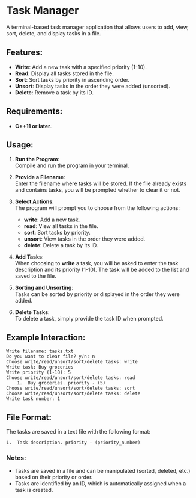 # Task Manager

A terminal-based task manager application that allows users to add, view, sort, delete, and display tasks in a file.

## Features:
- **Write**: Add a new task with a specified priority (1-10).
- **Read**: Display all tasks stored in the file.
- **Sort**: Sort tasks by priority in ascending order.
- **Unsort**: Display tasks in the order they were added (unsorted).
- **Delete**: Remove a task by its ID.

## Requirements:
- **C++11 or later**.

## Usage:

1. **Run the Program**:  
   Compile and run the program in your terminal.

2. **Provide a Filename**:  
   Enter the filename where tasks will be stored. If the file already exists and contains tasks, you will be prompted whether to clear it or not.

3. **Select Actions**:  
   The program will prompt you to choose from the following actions:
    - **write**: Add a new task.
    - **read**: View all tasks in the file.
    - **sort**: Sort tasks by priority.
    - **unsort**: View tasks in the order they were added.
    - **delete**: Delete a task by its ID.

4. **Add Tasks**:  
   When choosing to **write** a task, you will be asked to enter the task description and its priority (1-10). The task will be added to the list and saved to the file.

5. **Sorting and Unsorting**:  
   Tasks can be sorted by priority or displayed in the order they were added.

6. **Delete Tasks**:  
   To delete a task, simply provide the task ID when prompted.

## Example Interaction:
```
Write filename: tasks.txt
Do you want to clear file? y/n: n
Choose write/read/unsort/sort/delete tasks: write
Write task: Buy groceries
Write priority (1-10): 5
Choose write/read/unsort/sort/delete tasks: read
	1.	Buy groceries. priority - (5)
Choose write/read/unsort/sort/delete tasks: sort
Choose write/read/unsort/sort/delete tasks: delete
Write task number: 1
```

## File Format:
The tasks are saved in a text file with the following format:

	1.	Task description. priority - (priority_number)

### Notes:
- Tasks are saved in a file and can be manipulated (sorted, deleted, etc.) based on their priority or order.
- Tasks are identified by an ID, which is automatically assigned when a task is created.
  
